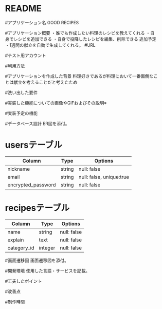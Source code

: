 # README

#アプリケーション名
GOOD RECIPES

#アプリケーション概要
・誰でも作成したい料理のレシピを教えてくれる
・自身でレシピを追加できる
・自身で投降したレシピを編集、削除できる
追加予定
・1週間の献立を自動で生成してくれる。
#URL

#テスト用アカウント

#利用方法

#アプリケーションを作成した背景
料理好きであるが料理において一番面倒なことは献立を考えることだと考えたため

#洗い出した要件

#実装した機能についての画像やGIFおよびその説明※

#実装予定の機能

#データベース設計	ER図を添付。
# usersテーブル
| Column             | Type   | Options                 |
| ------------------ | ------ | -----------             |
| nickname           | string | null: false             |
| email              | string | null: false, unique:true|
| encrypted_password | string | null: false             |

# recipesテーブル
| Column             | Type       | Options                       |
| ------             | ------     | -----------                   |
| name               | string     | null: false                   |
| explain            |  text      | null: false                   |
| category_id        | integer    | null: false                   |


#画面遷移図	画面遷移図を添付。

#開発環境	使用した言語・サービスを記載。

#工夫したポイント

#改善点

#制作時間